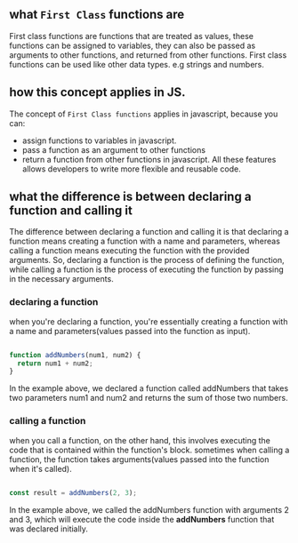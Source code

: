 

## what `First Class` functions are
First class functions are functions that are treated as values, these functions can be assigned to variables, they can also be passed as arguments to other functions, and returned from other functions. First class functions can be used like other data types. e.g strings and numbers.


## how this concept applies in JS.
The concept of `First Class functions` applies in javascript, because you can:
- assign functions to variables in javascript.
- pass a function as an argument to other functions
- return a function from other functions in javascript.
All these features allows developers to write more flexible and reusable code.



## what the difference is between declaring a function and calling it
The difference between declaring a function and calling it is that declaring a function means creating a function with a name and parameters, whereas calling a function means executing the function with the provided arguments. So, declaring a function is the process of defining the function, while calling a function is the process of executing the function by passing in the necessary arguments.



### declaring a function
when you're declaring a function, you're essentially creating a function with a name and parameters(values passed into the function as input).

```javascript

function addNumbers(num1, num2) {
  return num1 + num2;
}

```
In the example above, we declared a function called addNumbers that takes two parameters num1 and num2 and returns the sum of those two numbers.


### calling a function
when you call a function, on the other hand, this involves executing the code that is contained within the function's block. sometimes when calling a function, the function takes arguments(values passed into the function when it's called).

```javascript

const result = addNumbers(2, 3);

```

In the example above, we called the addNumbers function with arguments 2 and 3, which will execute the code inside the **addNumbers** function that was declared initially.



